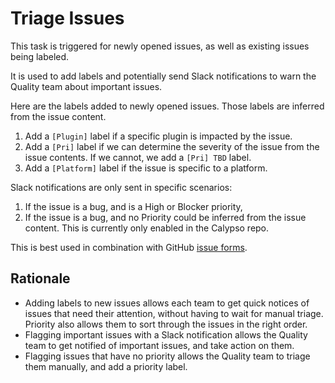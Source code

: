 # Triage Issues

This task is triggered for newly opened issues, as well as existing issues being labeled.

It is used to add labels and potentially send Slack notifications to warn the Quality team about important issues.

Here are the labels added to newly opened issues. Those labels are inferred from the issue content.

1. Add a `[Plugin]` label if a specific plugin is impacted by the issue.
2. Add a `[Pri]` label if we can determine the severity of the issue from the issue contents. If we cannot, we add a `[Pri] TBD` label.
3. Add a `[Platform]` label if the issue is specific to a platform.

Slack notifications are only sent in specific scenarios:

1. If the issue is a bug, and is a High or Blocker priority,
2. If the issue is a bug, and no Priority could be inferred from the issue content. This is currently only enabled in the Calypso repo.

This is best used in combination with GitHub [issue forms](https://docs.github.com/en/communities/using-templates-to-encourage-useful-issues-and-pull-requests/configuring-issue-templates-for-your-repository#creating-issue-forms).

## Rationale

* Adding labels to new issues allows each team to get quick notices of issues that need their attention, without having to wait for manual triage. Priority also allows them to sort through the issues in the right order.
* Flagging important issues with a Slack notification allows the Quality team to get notified of important issues, and take action on them.
* Flagging issues that have no priority allows the Quality team to triage them manually, and add a priority label.
